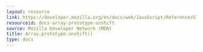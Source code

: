 ```yaml
---
layout: resource
link: https://developer.mozilla.org/en/docs/web/JavaScript/Reference/Global_Objects/Array/unshift
resourceid: docs-array-prototype-unshift
source: Mozilla Developer Network (MDN)
title: Array.prototype.unshift()
type: docs
---
```


